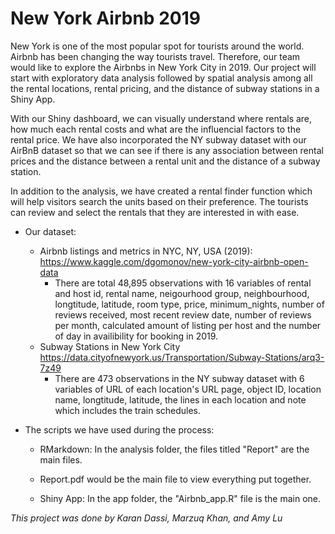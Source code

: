 # New York Airbnb 2019

New York is one of the most popular spot for tourists around the world. Airbnb has been changing the way tourists travel. Therefore, our team would like to explore the Airbnbs in New York City in 2019. Our project will start with exploratory data analysis followed by spatial analysis among all the rental locations, rental pricing, and the distance of subway stations in a Shiny App.

With our Shiny dashboard, we can visually understand where rentals are, how much each rental costs and what are the influencial factors to the rental price. We have also incorporated the NY subway dataset with our AirBnB dataset so that we can see if there is any association between rental prices and the distance between a rental unit and the distance of a subway station.

In addition to the analysis, we have created a rental finder function which will help visitors search the units based on their preference. The tourists can review and select the rentals that they are interested in with ease.

- Our dataset:
   - Airbnb listings and metrics in NYC, NY, USA (2019): https://www.kaggle.com/dgomonov/new-york-city-airbnb-open-data
      - There are total 48,895 observations with 16 variables of rental and host id, rental name, neigourhood group, neighbourhood, longtitude, latitude, room type, price, minimum_nights, number of reviews received, most recent review date, number of reviews per month, calculated amount of listing per host and the number of day in availibility for booking in 2019.
   - Subway Stations in New York City https://data.cityofnewyork.us/Transportation/Subway-Stations/arq3-7z49
	 - There are 473 observations in the NY subway dataset with 6 variables of URL of each location's URL page, object ID, location name, longtitude, latitude, the lines in each location and note which includes the train schedules.
    
- The scripts we have used during the process:
   - RMarkdown: In the analysis folder, the files titled "Report" are the main files.
   
   	- Report.pdf would be the main file to view everything put together.
   
   - Shiny App: In the app folder, the "Airbnb_app.R" file is the main one.

*This project was done by Karan Dassi, Marzuq Khan, and Amy Lu*





